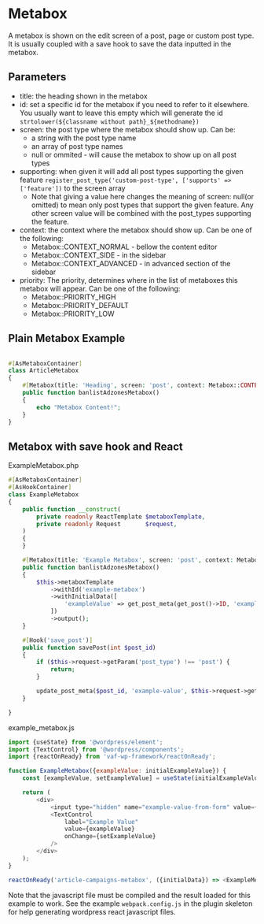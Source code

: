 # Metabox

A metabox is shown on the edit screen of a post, page or custom post type. It is usually coupled with a save hook to
save the data inputted in the metabox.

## Parameters

- title: the heading shown in the metabox
- id: set a specific id for the metabox if you need to refer to it elsewhere. You usually want to leave this empty which
  will generate the id `strtolower(${classname without path}_${methodname})`
- screen: the post type where the metabox should show up. Can be:
  - a string with the post type name
  - an array of post type names
  - null or ommited - will cause the metabox to show up on all post types
- supporting: when given it will add all post types supporting the given feature
  `register_post_type('custom-post-type', ['supports' => ['feature'])` to the screen array
  - Note that giving a value here changes the meaning of screen: null(or omitted) to mean only post types that support
    the given feature. Any other screen value will be combined with the post_types supporting the feature.
- context: the context where the metabox should show up. Can be one of the following:
    - Metabox::CONTEXT_NORMAL - bellow the content editor
    - Metabox::CONTEXT_SIDE - in the sidebar
    - Metabox::CONTEXT_ADVANCED - in advanced section of the sidebar
- priority: The priority, determines where in the list of metaboxes this metabox will appear. Can be one of the following:
    - Metabox::PRIORITY_HIGH
    - Metabox::PRIORITY_DEFAULT
    - Metabox::PRIORITY_LOW

## Plain Metabox Example

```php

#[AsMetaboxContainer]
class ArticleMetabox
{
    #[Metabox(title: 'Heading', screen: 'post', context: Metabox::CONTEXT_SIDE)]
    public function banlistAdzonesMetabox()
    {
        echo "Metabox Content!";
    }
}
```

## Metabox with save hook and React

ExampleMetabox.php
```php
#[AsMetaboxContainer]
#[AsHookContainer]
class ExampleMetabox
{
    public function __construct(
        private readonly ReactTemplate $metaboxTemplate,
        private readonly Request       $request,
    )
    {
    }

    #[Metabox(title: 'Example Metabox', screen: 'post', context: Metabox::CONTEXT_SIDE)]
    public function banlistAdzonesMetabox()
    {
        $this->metaboxTemplate
            ->withId('example-metabox')
            ->withInitialData([
                'exampleValue' => get_post_meta(get_post()->ID, 'example-value', true)
            ])
            ->output();
    }

    #[Hook('save_post')]
    public function savePost(int $post_id)
    {
        if ($this->request->getParam('post_type') !== 'post') {
            return;
        }

        update_post_meta($post_id, 'example-value', $this->request->getParam('example-value-from-form');
    }

}
```

example_metabox.js
```javascript
import {useState} from '@wordpress/element';
import {TextControl} from '@wordpress/components';
import {reactOnReady} from 'vaf-wp-framework/reactOnReady';

function ExampleMetabox({exampleValue: initialExampleValue}) {
    const [exampleValue, setExampleValue] = useState(initialExampleValue);

    return (
        <div>
            <input type="hidden" name="example-value-from-form" value={exampleValue} />
            <TextControl
                label="Example Value"
                value={exampleValue}
                onChange={setExampleValue}
            />
        </div>
    );
}

reactOnReady('article-campaigns-metabox', ({initialData}) => <ExampleMetabox {...(initialData ?? {})} />);
```

Note that the javascript file must be compiled and the result loaded for this example to work. See the example
`webpack.config.js` in the plugin skeleton for help generating wordpress react javascript files.
